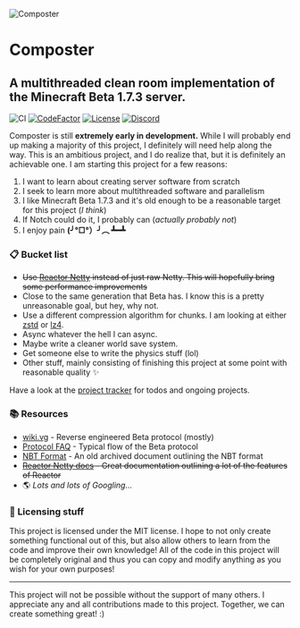 ![Composter](https://i.imgur.com/uZATZq4.png)
# Composter
## A multithreaded clean room implementation of the Minecraft Beta 1.7.3 server.
![CI](https://github.com/nkomarn/composter/workflows/Java%20CI/badge.svg) [![CodeFactor](https://www.codefactor.io/repository/github/nkomarn/composter/badge)](https://www.codefactor.io/repository/github/nkomarn/composter) [![License](https://img.shields.io/badge/license-MIT-brightgreen.svg)](https://github.com/nkomarn/Harbor/blob/master/LICENSE) [![Discord](https://discordapp.com/api/guilds/645808053001781279/widget.png?style=shield)](https://discord.gg/wPNY8Yk)

Composter is still **extremely early in development.** While I will probably end up making a majority of this project, I definitely will need help along the way. This is an ambitious project, and I do realize that, but it is definitely an achievable one. I am starting this project for a few reasons:
1. I want to learn about creating server software from scratch
2. I seek to learn more about multithreaded software and parallelism
3. I like Minecraft Beta 1.7.3 and it's old enough to be a reasonable target for this project (*I think*)
4. If Notch could do it, I probably can (*actually probably not*)
5. I enjoy pain **(╯°□°）╯︵ ┻━┻**

### 📋 Bucket list
* ~~Use [Reactor Netty](https://github.com/reactor/reactor-netty) instead of just raw Netty. This will hopefully bring some performance improvements~~
* Close to the same generation that Beta has. I know this is a pretty unreasonable goal, but hey, why not.
* Use a different compression algorithm for chunks. I am looking at either [zstd](https://facebook.github.io/zstd/) or [lz4](https://github.com/lz4/lz4).
* Async whatever the hell I can async.
* Maybe write a cleaner world save system.
* Get someone else to write the physics stuff (lol)
* Other stuff, mainly consisting of finishing this project at some point with reasonable quality ✨

Have a look at the [project tracker](https://github.com/nkomarn/Composter/projects/1) for todos and ongoing projects.

### 📚 Resources 
* [wiki.vg](https://wiki.vg/index.php?title=Protocol&oldid=689) - Reverse engineered Beta protocol (mostly)
* [Protocol FAQ](https://wiki.vg/index.php?title=Protocol_FAQ&oldid=74) - Typical flow of the Beta protocol
* [NBT Format](https://web.archive.org/web/20110204151459/http://www.minecraft.net/docs/NBT.txt) - An old archived document outlining the NBT format
* ~~[Reactor Netty docs](https://projectreactor.io/docs/netty/release/reference/index.html#tcp-server) - Great documentation outlining a lot of the features of Reactor~~
* 🌎 *Lots and lots of Googling...*

### 📰 Licensing stuff
This project is licensed under the MIT license. I hope to not only create something functional out of this, but also allow others to learn from the code and improve their own knowledge! All of the code in this project will be completely original and thus you can copy and modify anything as you wish for your own purposes!

---

This project will not be possible without the support of many others. I appreciate any and all contributions made to this project. Together, we can create something great! :)

